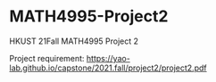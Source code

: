 # MATH4995-Project2

HKUST 21Fall MATH4995 Project 2

Project requirement: https://yao-lab.github.io/capstone/2021.fall/project2/project2.pdf
